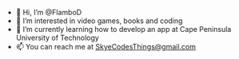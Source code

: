 - 👋 Hi, I’m @FlamboD
- 👀 I’m interested in video games, books and coding
- 🌱 I’m currently learning how to develop an app at Cape Peninsula University of Technology
- 📫 You can reach me at SkyeCodesThings@gmail.com

<!---
FlamboD/FlamboD is a ✨ special ✨ repository because its `README.md` (this file) appears on your GitHub profile.
You can click the Preview link to take a look at your changes.
--->
